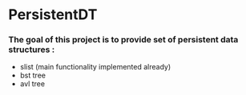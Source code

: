 # PersistentDT

### The goal of this project is to provide set of persistent data structures :

* slist (main functionality implemented already)
* bst tree
* avl tree
